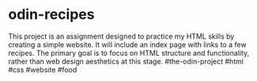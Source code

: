 # odin-recipes
This project is an assignment designed to practice my HTML skills by creating a simple website. It will include an index page with links to a few recipes. The primary goal is to focus on HTML structure and functionality, rather than web design aesthetics at this stage.
#the-odin-project
#html
#css
#website
#food
